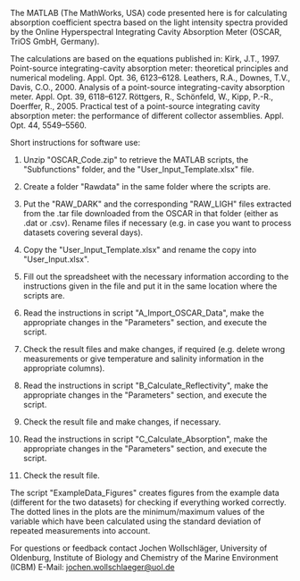The MATLAB (The MathWorks, USA) code presented here is for calculating absorption coefficient spectra based on the light intensity spectra provided by the Online Hyperspectral Integrating Cavity Absorption Meter (OSCAR, TriOS GmbH, Germany).

The calculations are based on the equations published in:
Kirk, J.T., 1997. Point-source integrating-cavity absorption meter: theoretical principles and numerical modeling. Appl. Opt. 36, 6123–6128.
Leathers, R.A., Downes, T.V., Davis, C.O., 2000. Analysis of a point-source integrating-cavity absorption meter. Appl. Opt. 39, 6118–6127.
Röttgers, R., Schönfeld, W., Kipp, P.-R., Doerffer, R., 2005. Practical test of a point-source integrating cavity absorption meter: the performance of different collector assemblies. Appl. Opt. 44, 5549–5560.

Short instructions for software use:

1. Unzip "OSCAR_Code.zip" to retrieve the MATLAB scripts, the "Subfunctions" folder, and the "User_Input_Template.xlsx" file.

2. Create a folder "Rawdata" in the same folder where the scripts are.

3. Put the "RAW_DARK" and the corresponding "RAW_LIGH" files extracted from the .tar file downloaded from the OSCAR in that folder (either as .dat or .csv).
   Rename files if necessary (e.g. in case you want to process datasets covering several days).

4. Copy the "User_Input_Template.xlsx" and rename the copy into "User_Input.xlsx".

5. Fill out the spreadsheet with the necessary information according to the instructions given in the file and put it in the same location where the scripts are.

6. Read the instructions in script "A_Import_OSCAR_Data", make the appropriate changes in the "Parameters" section, and execute the script.

7. Check the result files and make changes, if required (e.g. delete wrong measurements or give temperature and salinity information in the appropriate columns).

8. Read the instructions in script "B_Calculate_Reflectivity", make the appropriate changes in the "Parameters" section, and execute the script.

9. Check the result file and make changes, if necessary.

10. Read the instructions in script "C_Calculate_Absorption", make the appropriate changes in the "Parameters" section, and execute the script.

11. Check the result file.

The script "ExampleData_Figures" creates figures from the example data (different for the two datasets) for checking if everything worked correctly.
The dotted lines in the plots are the minimum/maximum values of the variable which have been calculated using the standard deviation of repeated measurements into account.

For questions or feedback contact Jochen Wollschläger, University of Oldenburg, Institute of Biology and Chemistry of the Marine Environment (ICBM)
E-Mail: jochen.wollschlaeger@uol.de
